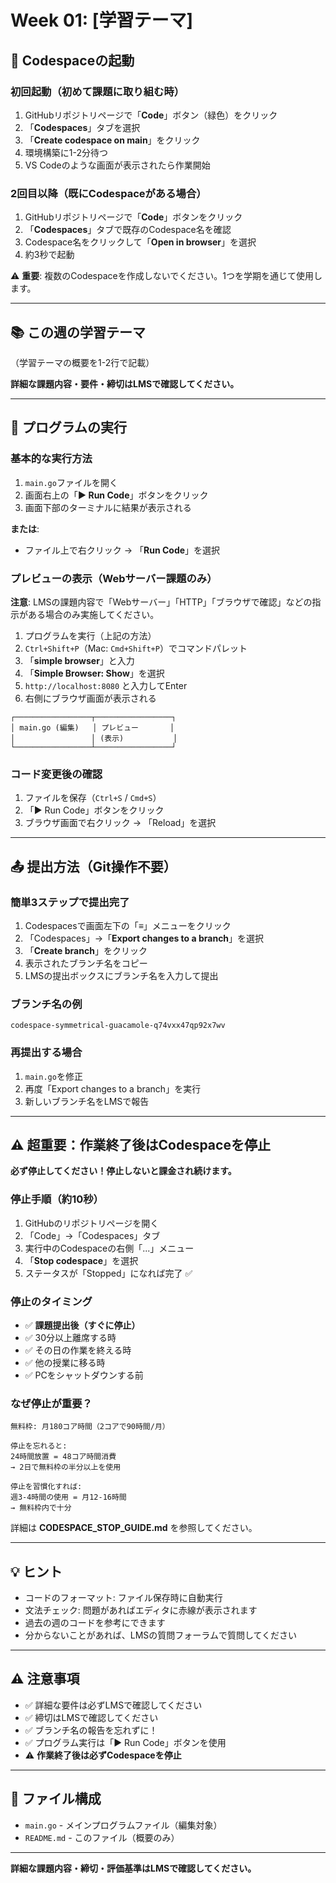 # Week 01: [学習テーマ]

## 🚀 Codespaceの起動

### 初回起動（初めて課題に取り組む時）
1. GitHubリポジトリページで「**Code**」ボタン（緑色）をクリック
2. 「**Codespaces**」タブを選択
3. 「**Create codespace on main**」をクリック
4. 環境構築に1-2分待つ
5. VS Codeのような画面が表示されたら作業開始

### 2回目以降（既にCodespaceがある場合）
1. GitHubリポジトリページで「**Code**」ボタンをクリック
2. 「**Codespaces**」タブで既存のCodespace名を確認
3. Codespace名をクリックして「**Open in browser**」を選択
4. 約3秒で起動

⚠️ **重要**: 複数のCodespaceを作成しないでください。1つを学期を通じて使用します。

---

## 📚 この週の学習テーマ

（学習テーマの概要を1-2行で記載）

**詳細な課題内容・要件・締切はLMSで確認してください。**

---

## 🔧 プログラムの実行

### 基本的な実行方法

1. `main.go`ファイルを開く
2. 画面右上の「**▶ Run Code**」ボタンをクリック
3. 画面下部のターミナルに結果が表示される

**または**:
- ファイル上で右クリック → 「**Run Code**」を選択

### プレビューの表示（Webサーバー課題のみ）

**注意**: LMSの課題内容で「Webサーバー」「HTTP」「ブラウザで確認」などの指示がある場合のみ実施してください。

1. プログラムを実行（上記の方法）
2. `Ctrl+Shift+P`（Mac: `Cmd+Shift+P`）でコマンドパレット
3. 「**simple browser**」と入力
4. 「**Simple Browser: Show**」を選択  
5. `http://localhost:8080` と入力してEnter
6. 右側にブラウザ画面が表示される

```
┌─────────────────┬─────────────────┐
│ main.go (編集)   │ プレビュー       │
│                 │ (表示)           │
└─────────────────┴─────────────────┘
```

### コード変更後の確認

1. ファイルを保存（`Ctrl+S` / `Cmd+S`）
2. 「▶ Run Code」ボタンをクリック
3. ブラウザ画面で右クリック → 「Reload」を選択

---

## 📤 提出方法（Git操作不要）

### 簡単3ステップで提出完了

1. Codespacesで画面左下の「≡」メニューをクリック
2. 「Codespaces」→「**Export changes to a branch**」を選択
3. 「**Create branch**」をクリック
4. 表示されたブランチ名をコピー
5. LMSの提出ボックスにブランチ名を入力して提出

### ブランチ名の例

```
codespace-symmetrical-guacamole-q74vxx47qp92x7wv
```

### 再提出する場合

1. `main.go`を修正
2. 再度「Export changes to a branch」を実行
3. 新しいブランチ名をLMSで報告

---

## ⚠️ 超重要：作業終了後はCodespaceを停止

**必ず停止してください！停止しないと課金され続けます。**

### 停止手順（約10秒）

1. GitHubのリポジトリページを開く
2. 「Code」→「Codespaces」タブ
3. 実行中のCodespaceの右側「...」メニュー
4. 「**Stop codespace**」を選択
5. ステータスが「Stopped」になれば完了 ✅

### 停止のタイミング

- ✅ **課題提出後（すぐに停止）**
- ✅ 30分以上離席する時
- ✅ その日の作業を終える時
- ✅ 他の授業に移る時
- ✅ PCをシャットダウンする前

### なぜ停止が重要？

```
無料枠: 月180コア時間（2コアで90時間/月）

停止を忘れると:
24時間放置 = 48コア時間消費
→ 2日で無料枠の半分以上を使用

停止を習慣化すれば:
週3-4時間の使用 = 月12-16時間
→ 無料枠内で十分
```

詳細は **CODESPACE_STOP_GUIDE.md** を参照してください。

---

## 💡 ヒント

- コードのフォーマット: ファイル保存時に自動実行
- 文法チェック: 問題があればエディタに赤線が表示されます
- 過去の週のコードを参考にできます
- 分からないことがあれば、LMSの質問フォーラムで質問してください

---

## ⚠️ 注意事項

- ✅ 詳細な要件は必ずLMSで確認してください
- ✅ 締切はLMSで確認してください
- ✅ ブランチ名の報告を忘れずに！
- ✅ プログラム実行は「▶ Run Code」ボタンを使用
- ⚠️ **作業終了後は必ずCodespaceを停止**

---

## 📁 ファイル構成

- `main.go` - メインプログラムファイル（編集対象）
- `README.md` - このファイル（概要のみ）

---

**詳細な課題内容・締切・評価基準はLMSで確認してください。**
